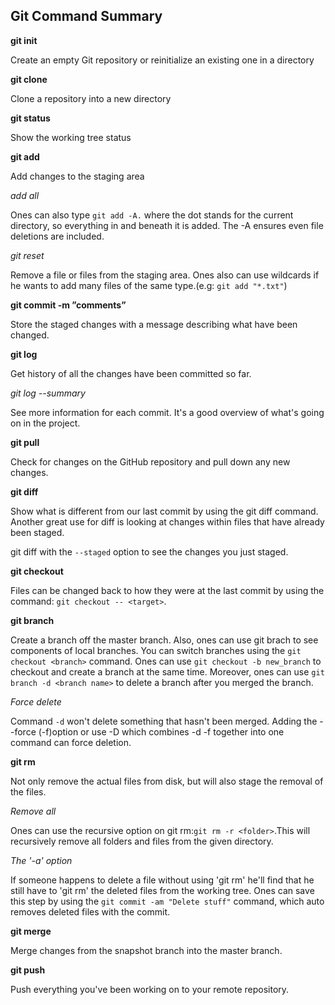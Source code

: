 ## Git Command Summary
**git init**

Create an empty Git repository or reinitialize an existing one in a directory

**git clone**

Clone a repository into a new directory

**git status**

Show the working tree status

**git add**

Add changes to the staging area

*add all*

Ones can also type `git add -A.` where the dot stands for the current directory, so everything in and beneath it is added. The -A ensures even file deletions are included.

*git reset <filename>*

Remove a file or files from the staging area.
Ones also can use wildcards if he wants to add many files of the same type.(e.g: `git add "*.txt"`)

**git commit -m ”comments”**

Store the staged changes with a message describing what have been changed. 

**git log** 

Get history of all the changes have been committed so far.

*git log --summary*

See more information for each commit. It's a good overview of what's going on in the project.

**git pull**

Check for changes on the GitHub repository and pull down any new changes.

**git diff**

Show what is different from our last commit by using the git diff command. Another great use for diff is looking at changes within files that have already been staged. 

git diff with the `--staged` option to see the changes you just staged. 

**git checkout**

Files can be changed back to how they were at the last commit by using the command: `git checkout -- <target>`. 

**git branch** 

Create a branch off the master branch.
Also, ones can use git brach to see components of local branches. You can switch branches using the `git checkout <branch>` command.
Ones can use `git checkout -b new_branch` to checkout and create a branch at the same time. 
Moreover, ones can use `git branch -d <branch name>` to delete a branch after you merged the branch. 

*Force delete*

Command `-d` won't delete something that hasn't been merged. Adding the --force (-f)option or use -D which combines -d -f together into one command can force deletion.

**git rm**

Not only remove the actual files from disk, but will also stage the removal of the files.

*Remove all*

Ones can use the recursive option on git rm:`git rm -r <folder>`.This will recursively remove all folders and files from the given directory.

*The '-a' option*

If someone happens to delete a file without using 'git rm' he'll find that he still have to 'git rm' the deleted files from the working tree. Ones can save this step by using the `git commit -am "Delete stuff"` command, which auto removes deleted files with the commit.

**git merge** 

Merge changes from the snapshot branch into the master branch. 

**git push** 

Push everything you've been working on to your remote repository.
